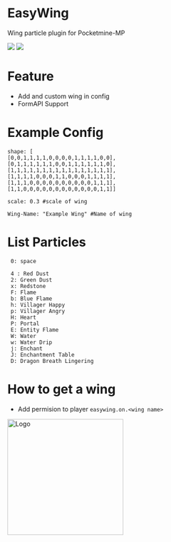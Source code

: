 # EasyWing
Wing particle plugin for Pocketmine-MP

<a href="https://poggit.pmmp.io/p/EasyWing"><img src="https://poggit.pmmp.io/shield.state/EasyWing"></a>
<a href="https://poggit.pmmp.io/p/EasyWing"><img src="https://poggit.pmmp.io/shield.dl.total/EasyWing"></a>

# Feature
 + Add and custom wing in config
 + FormAPI Support

# Example Config
```
shape: [
[0,0,1,1,1,1,0,0,0,0,1,1,1,1,0,0],
[0,1,1,1,1,1,1,0,0,1,1,1,1,1,1,0],
[1,1,1,1,1,1,1,1,1,1,1,1,1,1,1,1],
[1,1,1,1,0,0,0,1,1,0,0,0,1,1,1,1],
[1,1,1,0,0,0,0,0,0,0,0,0,0,1,1,1],
[1,1,0,0,0,0,0,0,0,0,0,0,0,0,1,1]]

scale: 0.3 #scale of wing

Wing-Name: "Example Wing" #Name of wing
```

# List Particles
```
 0: space

 4 : Red Dust
 2: Green Dust
 x: Redstone
 F: Flame
 b: Blue Flame
 h: Villager Happy
 p: Villager Angry
 H: Heart
 P: Portal
 E: Entity Flame
 W: Water
 w: Water Drip
 j: Enchant
 J: Enchantment Table
 D: Dragon Breath Lingering
```

# How to get a wing
+ Add permision to player `easywing.on.<wing name>`

<img align="left" widht="auto" height="260" src="https://github.com/ZzKino/EasyWing/blob/master/icon.png?raw=true" alt="Logo">
